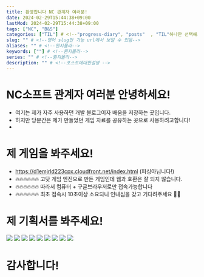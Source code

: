 ```yaml
---
title: 환영합니다 NC 관계자 여러분!
date: 2024-02-29T15:44:38+09:00
lastMod: 2024-02-29T15:44:38+09:00
tags: ["NC", "B&S"] 
categories: ["TIL"] # <!--"progress-diary", "posts"  , "TIL"하나만 선택해서보셈 -->
slug: "" # <!--영어 slug만 가능 url에서 보일 수 있음-->
aliases: "" # <!--뭔지몰라-->
keywords: [""] # <!--뭔지몰라-->
series: "" # <!--뭔지몰라-->
description: "" # <!--포스트에대한설명 -->
---
```



# NC소프트 관계자 여러분 안녕하세요!



-  여기는 제가 자주 사용하던 개발 블로그이자 배움을 저장하는 곳입니다.
-  하지만 당분간은 제가 만들었던 게임 자료를 공유하는 곳으로 사용하려고합니다! 
-  

# 제 게임을 봐주세요!
-  https://d1emjrld223cpx.cloudfront.net/index.html (피싱아닙니다!)
-  🔥🔥🔥🔥🔥🔥 고닷 게임 엔진으로 만든 게임인데 웹과 호환은 잘 되지 않습니다.
- 🔥🔥🔥🔥🔥🔥 따라서 컴퓨터 + 구글브라우저로만 접속가능합니다
- 🔥🔥🔥🔥🔥🔥 최초 접속시 10초이상 소요되니 인내심을 갖고 기다려주세요 🥵🥵

# 제 기획서를 봐주세요! 

![](https://i.imgur.com/dsogiIR.png)
![](https://i.imgur.com/zZz76ju.png)
![](https://i.imgur.com/oj9IXqB.png)
![](https://i.imgur.com/0cp1kdo.png)
![](https://i.imgur.com/ixRzHKc.png)
![](https://i.imgur.com/M3LAE9L.png)
![](https://i.imgur.com/4C5egcI.png)
![](https://i.imgur.com/ndYkgIo.png)
![](https://i.imgur.com/yqVp98L.png)


# 감사합니다!
